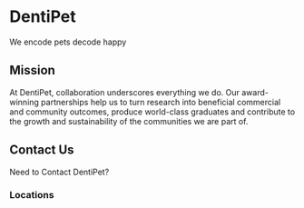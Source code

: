 # DentiPet

We encode pets decode happy

## Mission 

At DentiPet, collaboration underscores everything we do. Our award-winning partnerships help us to turn research into beneficial commercial and community outcomes, produce world-class graduates and contribute to the growth and sustainability of the communities we are part of.

## Contact Us

Need to Contact DentiPet?  

### Locations

